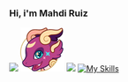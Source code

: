 ### Hi, i'm Mahdi Ruiz
![](https://komarev.com/ghpvc/?username=Mrdev88)
![Luna](Luna.webp)
![](https://github-profile-trophy.vercel.app/?username=Mrdev88)
[![My Skills](https://skillicons.dev/icons?i=js,html,css,github,aws,netlify,nestjs,mysql,mongodb,supabase,stackoverflow,sqlite,ruby,robloxstudio,svelte,postgres,postman,py)](https://skillicons.dev)
